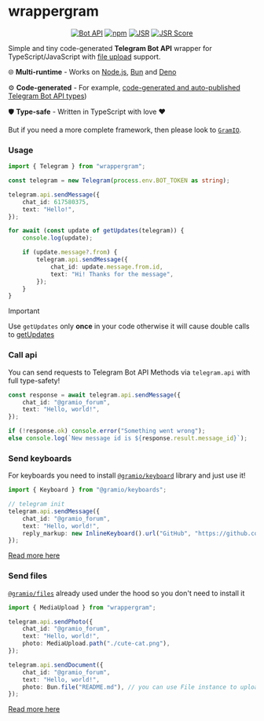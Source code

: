 # wrappergram

<div align="center">

[![Bot API](https://img.shields.io/badge/Bot%20API-7.7+-blue?logo=telegram&style=flat&labelColor=000&color=3b82f6)](https://core.telegram.org/bots/api)
[![npm](https://img.shields.io/npm/v/wrappergram?logo=npm&style=flat&labelColor=000&color=3b82f6)](https://www.npmjs.org/package/wrappergram)
[![JSR](https://jsr.io/badges/@gramio/wrappergram)](https://jsr.io/@gramio/wrappergram)
[![JSR Score](https://jsr.io/badges/@gramio/wrappergram/score)](https://jsr.io/@gramio/wrappergram)

</div>

Simple and tiny code-generated **Telegram Bot API** wrapper for TypeScript/JavaScript with [file upload](https://core.telegram.org/bots/api#sending-files) support.

🌐 **Multi-runtime** - Works on [Node.js](https://nodejs.org/), [Bun](https://bun.sh/) and [Deno](https://deno.com/)

⚙️ **Code-generated** - For example, [code-generated and auto-published Telegram Bot API types](https://github.com/gramiojs/types))

🛡️ **Type-safe** - Written in TypeScript with love ❤️

But if you need a more complete framework, then please look to [`GramIO`](https://gramio.dev/).

### Usage

```ts
import { Telegram } from "wrappergram";

const telegram = new Telegram(process.env.BOT_TOKEN as string);

telegram.api.sendMessage({
    chat_id: 617580375,
    text: "Hello!",
});

for await (const update of getUpdates(telegram)) {
    console.log(update);

    if (update.message?.from) {
        telegram.api.sendMessage({
            chat_id: update.message.from.id,
            text: "Hi! Thanks for the message",
        });
    }
}
```

> [!IMPORTANT]
> Use `getUpdates` only **once** in your code otherwise it will cause double calls to [getUpdates](https://core.telegram.org/bots/api#getupdates)

### Call api

You can send requests to Telegram Bot API Methods via `telegram.api` with full type-safety!

```ts
const response = await telegram.api.sendMessage({
    chat_id: "@gramio_forum",
    text: "Hello, world!",
});

if (!response.ok) console.error("Something went wrong");
else console.log(`New message id is ${response.result.message_id}`);
```

### Send keyboards

For keyboards you need to install [`@gramio/keyboard`](https://www.npmjs.com/package/@gramio/keyboards) library and just use it!

```ts
import { Keyboard } from "@gramio/keyboards";

// telegram init
telegram.api.sendMessage({
    chat_id: "@gramio_forum",
    text: "Hello, world!",
    reply_markup: new InlineKeyboard().url("GitHub", "https://github.com/gramiojs/wrappergram");
});
```

[Read more here](https://gramio.dev/keyboards/overview)

### Send files

[`@gramio/files`](https://gramio.dev/files/overview) already used under the hood so you don't need to install it

```ts
import { MediaUpload } from "wrappergram";

telegram.api.sendPhoto({
    chat_id: "@gramio_forum",
    text: "Hello, world!",
    photo: MediaUpload.path("./cute-cat.png"),
});

telegram.api.sendDocument({
    chat_id: "@gramio_forum",
    text: "Hello, world!",
    photo: Bun.file("README.md"), // you can use File instance to upload files
});
```

[Read more here](https://gramio.dev/files/overview)
